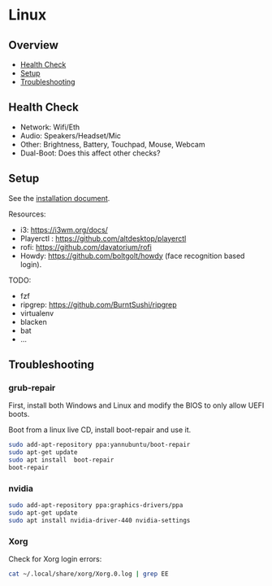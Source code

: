 # Linux

## Overview

- [Health Check](#health-check)
- [Setup](#setup)
- [Troubleshooting](#troubleshooting)

## Health Check

- Network: Wifi/Eth
- Audio: Speakers/Headset/Mic
- Other: Brightness, Battery, Touchpad, Mouse, Webcam
- Dual-Boot: Does this affect other checks?

## Setup

See the [installation document](INSTALL.md).

Resources:
- i3: https://i3wm.org/docs/
- Playerctl : https://github.com/altdesktop/playerctl
- rofi: https://github.com/davatorium/rofi
- Howdy: https://github.com/boltgolt/howdy (face recognition based login).

TODO:
- fzf
- ripgrep: https://github.com/BurntSushi/ripgrep
- virtualenv
- blacken
- bat
- ...


## Troubleshooting

### grub-repair

First, install both Windows and Linux and modify the BIOS to only allow UEFI boots.

Boot from a linux live CD, install boot-repair and use it.

```bash
sudo add-apt-repository ppa:yannubuntu/boot-repair
sudo apt-get update
sudo apt install  boot-repair
boot-repair
```

### nvidia

```bash
sudo add-apt-repository ppa:graphics-drivers/ppa
sudo apt-get update
sudo apt install nvidia-driver-440 nvidia-settings
```

### Xorg

Check for Xorg login errors:

```bash
cat ~/.local/share/xorg/Xorg.0.log | grep EE
```
